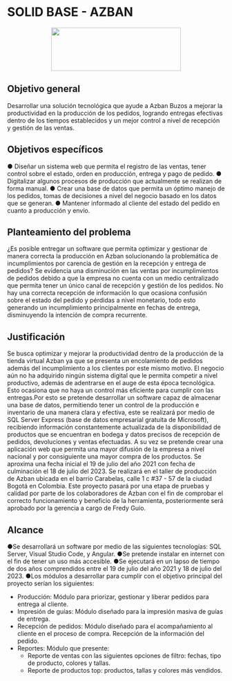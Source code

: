 # SOLID BASE - AZBAN

<p align="center">
  <img width="300" height="100" src="https://scontent.fbog2-5.fna.fbcdn.net/v/t39.30808-6/285747520_5508825255795774_1729168874771235652_n.jpg?_nc_cat=105&ccb=1-7&_nc_sid=730e14&_nc_eui2=AeE-rNNmYEBCRUef9CbBhBp3s7xWawKjcDOzvFZrAqNwM-p52IirJOE_VI2bxN-gEp-qbAVfW5vYENXgYATpJ3PZ&_nc_ohc=Jx_ZG_XsmWkAX_1YWA7&_nc_oc=AQl2B9sbX7wwqxsiG3mTGDgXmxYs0Keb70HcBmn9bg-neqILKA7sex1luPJUUSHdTZ0&_nc_ht=scontent.fbog2-5.fna&oh=00_AT_Axh3QrNeWBFZfkDpQ0qmwvxrobMmhW7haUZuBNShuVg&oe=62A6C065">
</p>

## **Objetivo general**

Desarrollar una solución tecnológica que ayude a Azban Buzos a mejorar la productividad en la producción de los pedidos, logrando entregas efectivas dentro de los tiempos establecidos y un mejor control a nivel de recepción y gestión de las ventas.


## **Objetivos específicos**

●	Diseñar un sistema web que permita el registro de las ventas, tener control sobre el estado, orden en producción, entrega y pago de pedido.
●	Digitalizar algunos procesos de producción que actualmente se realizan de forma manual.
●	Crear una base de datos que permita un óptimo manejo de los pedidos, tomas de decisiones a nivel del negocio basado en los datos que se generan.
●	Mantener informado al cliente del estado del pedido en cuanto a producción y envío.

## **Planteamiento del problema**

¿Es posible entregar un software que permita optimizar y gestionar de manera correcta la producción en Azban solucionando la problemática de incumplimientos por carencia de gestión en la recepción y entrega de pedidos?
Se evidencia una disminución en las ventas por incumplimientos de pedidos debido a que la empresa no cuenta con un medio centralizado que permita tener un único canal de recepción y gestión de los pedidos. No hay una correcta recepción de información lo que ocasiona confusión sobre el estado del pedido y pérdidas a nivel monetario, todo esto generando un incumplimiento principalmente en fechas de entrega, disminuyendo la intención de compra recurrente.

## **Justificación**

Se busca optimizar y mejorar la productividad dentro de la producción de la tienda virtual Azban ya que se presenta un encolamiento de pedidos además del incumplimiento a los clientes por este mismo motivo. El negocio aún no ha adquirido ningún sistema digital que le permita competir a nivel productivo, además de adentrarse en el auge de esta época tecnológica. Esto ocasiona que no haya un control más eficiente para cumplir con las entregas.Por esto se pretende desarrollar un software capaz de almacenar una base de datos, permitiendo tener un control de la producción e inventario de una manera clara y efectiva, este se realizará por medio de SQL Server Express (base de datos empresarial gratuita de Microsoft), recibiendo información constantemente actualizada de la disponibilidad de productos que se encuentran en bodega y datos precisos de recepción de pedidos, devoluciones y ventas efectuadas. A su vez se pretende crear una aplicación web que permita una mayor difusión de la empresa a nivel nacional y por consiguiente una mayor compra de los productos. Se aproxima una fecha inicial el 19 de julio del año 2021 con fecha de culminación el 18 de julio del 2023. Se realizará en el taller de producción de Azban ubicada en el barrio Carabelas, calle 1 c #37 - 57  de la ciudad Bogotá en Colombia. Este proyecto pasará por una etapa de pruebas y calidad por parte de los colaboradores de Azban con el fin de comprobar el correcto funcionamiento y beneficio de la herramienta, posteriormente será aprobado por la gerencia a cargo de Fredy Guio.

## **Alcance**

●Se desarrollará un software por medio de las siguientes tecnologías: SQL Server, Visual Studio Code, y Angular.
●Se pretende instalar en internet con el fin de tener un uso más accesible.
●Se ejecutará en un lapso de tiempo de dos años comprendidos entre el 19 de julio del año 2021 y 18 de julio del 2023.
●Los módulos a desarrollar para cumplir con el objetivo principal del proyecto serían los siguientes:
*	Producción: Módulo para priorizar, gestionar y liberar pedidos para entrega al cliente.
*	Impresión de guías: Módulo diseñado para la impresión masiva de guías de entrega.
*	Recepción de pedidos: Módulo diseñado para el acompañamiento al cliente en el proceso de compra. Recepción de la información del pedido.
*	Reportes: Módulo que presente:
    *	Reporte de ventas con las siguientes opciones de filtro: fechas, tipo de producto, colores y tallas.
    *	Reporte de productos top: productos, tallas y colores más vendidos.

